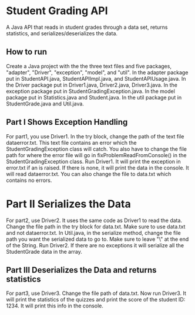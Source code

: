# Student Grading API
 A Java API that reads in student grades through a data set, returns statistics, and serializes/deserializes the data.

## How to run
Create a Java project with the the three text files and five packages, "adapter", "Driver", "exception", "model", and "util".
In the adapter package put in StudentAPI.java, StudentAPIImpl.java, and StudentAPIUsage.java. 
In the Driver package put in Driver1.java, Driver2.java, Driver3.java. 
In the exception package put in StudentGradingException.java.
In the model package put in Statistics.java and Student.java. 
In the util package put in StudentGrade.java and Util.java.


## Part I Shows Exception Handling
For part1, you use Driver1. In the try block, change the path 
of the text file dataerror.txt. This text file contains an error which
the StudentGradingException class will catch. You also have to change the file path
for where the error file will go in fixProblemReadFromConsole() in the StudentGradingException class.
Run Driver1. It will print the exception in error.txt if an is raised. 
If there is none, it will print the data in the console. 
It will read dataerror.txt. You can also change the file to data.txt which contains no errors.

# Part II Serializes the Data
For part2, use Driver2. It uses the same code as Driver1 to read the data. 
Change the file path in the try block for data.txt. Make sure to use data.txt and
not dataerror.txt. In Util.java, in the serialize method, change the file path
you want the serialized data to go to. Make sure to leave "\\" at the end of the String.
Run Driver2. If there are no exceptions it will serialize all the StudentGrade data in the array.

## Part III Deserializes the Data and returns statistics
For part3, use Driver3. Change the file path of data.txt. Now run Driver3.
It will print the statistics of the quizzes and print the score of the student ID: 1234.
It will print this info in the console.
